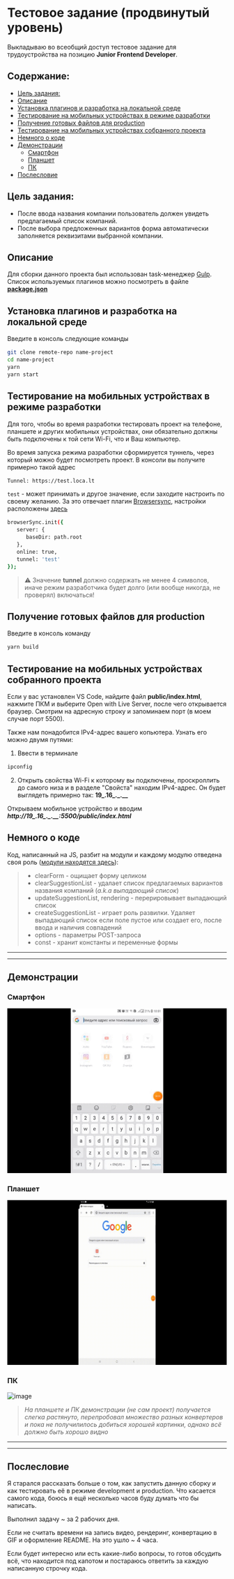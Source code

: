 # Тестовое задание (продвинутый уровень)
Выкладываю во всеобщий доступ тестовое задание для трудоустройства на позицию **Junior Frontend Developer**.


## Содержание:
  - [Цель задания:](#цель-задания)
  - [Описание](#описание)
  - [Установка плагинов и разработка на локальной среде](#установка-плагинов-и-разработка-на-локальной-среде)
  - [Тестирование на мобильных устройствах в режиме разработки](#тестирование-на-мобильных-устройствах-в-режиме-разработки)
  - [Получение готовых файлов для production](#получение-готовых-файлов-для-production)
  - [Тестирование на мобильных устройствах собранного проекта](#тестирование-на-мобильных-устройствах-собранного-проекта)
  - [Немного о коде](#немного-о-коде)
  - [Демонстрации](#демонстрации)
    - [Смартфон](#смартфон)
    - [Планшет](#планшет)
    - [ПК](#пк)
  - [Послесловие](#послесловие)

## Цель задания:

- После ввода названия компании пользователь должен увидеть предлагаемый список компаний.
- После выбора предложенных вариантов форма автоматически заполняется реквизитами выбранной компании.

## Описание
Для сборки данного проекта был использован task-менеджер [Gulp](https://gulpjs.com/).
Список используемых плагинов можно посмотреть в файле  [**package.json**](/package.json)


## Установка плагинов и разработка на локальной среде
Введите в консоль следующие команды
```sh
git clone remote-repo name-project
cd name-project
yarn
yarn start
```

## Тестирование на мобильных устройствах в режиме разработки

Для того, чтобы во время разработки тестировать проект на телефоне, планшете и других мобильных устройствах, они обязательно должны быть подключены к той сети Wi-Fi, что и Ваш компьютер.

Во время запуска режима разработки сформируется туннель, через который можно будет посмотреть проект. В консоли вы получите примерно такой адрес
```sh
Tunnel: https://test.loca.lt
```
``test`` - может принимать и другое значение, если заходите настроить по своему желанию. За это отвечает плагин [Browsersync](`https://browsersync.io/docs/gulp`), настройки расположены [здесь](/gulpfile.babel.js/tasks/server.js)

```sh
browserSync.init({
   server: {
      baseDir: path.root
   },
   online: true,
   tunnel: 'test'
});
```
>:warning: Значение **tunnel** должно содержать не менее 4 символов, иначе режим разработчика будет долго (или вообще никогда, не проверял) включаться!


## Получение готовых файлов для production
Введите в консоль команду
```sh
yarn build
```

## Тестирование на мобильных устройствах собранного проекта
Если у вас установлен VS Code, найдите файл **public/index.html**, нажмите ПКМ и выберите Open with Live Server, после чего открывается браузер. Смотрим на адресную строку и запоминаем порт (в моем случае порт 5500).

Также нам понадобится IPv4-адрес вашего копьютера.
Узнать его можно двумя путями:

1. Ввести в терминале
```sh
ipconfig
```

2. Открыть свойства Wi-Fi к которому вы подключены, проскроллить до самого низа и в разделе "Свойста" находим IPv4-адрес. Он будет выглядеть примерно так: **19_.16_._.__**

Открываем мобильное устройство и вводим ***http://19_.16_._.__:5500/public/index.html***


## Немного о коде
Код, написанный на JS, разбит на модули и каждому модулю отведена своя роль ([модули находятся здесь](/src/js/modules/)):
>- clearForm - ощищает форму целиком
>- clearSuggestionList - удалает список предлагаемых вариантов названия компаний (*a.k.a выпадающий список*)
>- updateSuggestionList, rendering - перерировывает выпадающий список
>- createSuggestionList - играет роль развилки. Удаляет выпадающий список если поле пустое или создает его, после ввода и наличия совпадений
>- options - параметры POST-запроса
>- const - хранит константы и переменные формы
___
___
## Демонстрации

### Смартфон

![image](/src/demo/mobile.gif)

### Планшет

![image](/src/demo/tablet.gif)

### ПК

![image](/src/demo/pc.gif)

> *На планшете и ПК демонстрации (не сам проект) получается слегка растянуто, перепробовал множество разных конвертеров и пока не получилилось добиться хорошей картинки, однако всё должно быть хорошо видно*
___
___
## Послесловие
Я старался рассказать больше о том, как запустить данную сборку и как тестировать её в режиме development и production. Что касается самого кода, боюсь я ещё несколько часов буду думать что бы написать.

Выполнил задачу ~ за 2 рабочих дня.

Если не считать времени на запись видео, рендеринг, конвертацию в GIF и оформление README. На это ушло ~ 4 часа.

Если будет интересно или есть какие-либо вопросы, то готов обсудить всё, что находится под капотом и постараюсь ответить за каждую написанную строчку кода.
